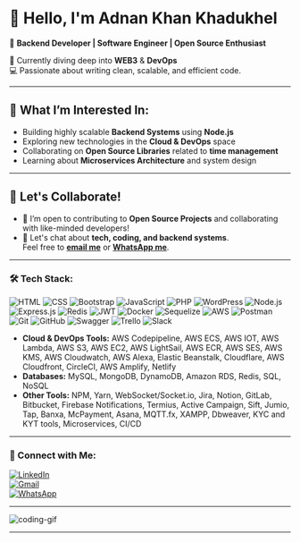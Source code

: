 # 👋 Hello, I'm **Adnan Khan Khadukhel**

🚀 **Backend Developer | Software Engineer | Open Source Enthusiast**  

🌱 Currently diving deep into **WEB3** & **DevOps**  
💻 Passionate about writing clean, scalable, and efficient code.  

---

## 👀 What I’m Interested In:
- Building highly scalable **Backend Systems** using **Node.js**  
- Exploring new technologies in the **Cloud & DevOps** space  
- Collaborating on **Open Source Libraries** related to **time management**  
- Learning about **Microservices Architecture** and system design  

---

## 🤝 Let's Collaborate!
- 💼 I’m open to contributing to **Open Source Projects** and collaborating with like-minded developers!
- 💬 Let's chat about **tech, coding, and backend systems**.  
Feel free to **[email me](mailto:adnankhankhadukhel@gmail.com)** or **[WhatsApp me](https://wa.me/971521238686)**.

---

### 🛠️ Tech Stack:
![HTML](https://img.shields.io/badge/HTML-E34F26?style=for-the-badge&logo=html5&logoColor=white)
![CSS](https://img.shields.io/badge/CSS-1572B6?style=for-the-badge&logo=css3&logoColor=white)
![Bootstrap](https://img.shields.io/badge/Bootstrap-7952B3?style=for-the-badge&logo=bootstrap&logoColor=white)
![JavaScript](https://img.shields.io/badge/JavaScript-F7DF1E?style=for-the-badge&logo=javascript&logoColor=black)
![PHP](https://img.shields.io/badge/PHP-777BB4?style=for-the-badge&logo=php&logoColor=white)
![WordPress](https://img.shields.io/badge/WordPress-21759B?style=for-the-badge&logo=wordpress&logoColor=white)
![Node.js](https://img.shields.io/badge/Node.js-339933?style=for-the-badge&logo=nodedotjs&logoColor=white)
![Express.js](https://img.shields.io/badge/Express.js-000000?style=for-the-badge&logo=express&logoColor=white)
![Redis](https://img.shields.io/badge/Redis-DC382D?style=for-the-badge&logo=redis&logoColor=white)
![JWT](https://img.shields.io/badge/JWT-000000?style=for-the-badge&logo=jsonwebtokens&logoColor=white)
![Docker](https://img.shields.io/badge/Docker-2496ED?style=for-the-badge&logo=docker&logoColor=white)
![Sequelize](https://img.shields.io/badge/Sequelize-52B0E7?style=for-the-badge&logo=sequelize&logoColor=white)
![AWS](https://img.shields.io/badge/AWS-232F3E?style=for-the-badge&logo=amazonaws&logoColor=white)
![Postman](https://img.shields.io/badge/Postman-FF6C37?style=for-the-badge&logo=postman&logoColor=white)
![Git](https://img.shields.io/badge/Git-F05032?style=for-the-badge&logo=git&logoColor=white)
![GitHub](https://img.shields.io/badge/GitHub-181717?style=for-the-badge&logo=github&logoColor=white)
![Swagger](https://img.shields.io/badge/Swagger-85EA2D?style=for-the-badge&logo=swagger&logoColor=black)
![Trello](https://img.shields.io/badge/Trello-0079BF?style=for-the-badge&logo=trello&logoColor=white)
![Slack](https://img.shields.io/badge/Slack-4A154B?style=for-the-badge&logo=slack&logoColor=white)

- **Cloud & DevOps Tools:** AWS Codepipeline, AWS ECS, AWS IOT, AWS Lambda, AWS S3, AWS EC2, AWS LightSail, AWS ECR, AWS SES, AWS KMS, AWS Cloudwatch, AWS Alexa, Elastic Beanstalk, Cloudflare, AWS Cloudfront, CircleCI, AWS Amplify, Netlify
- **Databases:** MySQL, MongoDB, DynamoDB, Amazon RDS, Redis, SQL, NoSQL
- **Other Tools:** NPM, Yarn, WebSocket/Socket.io, Jira, Notion, GitLab, Bitbucket, Firebase Notifications, Termius, Active Campaign, Sift, Jumio, Tap, Banxa, McPayment, Asana, MQTT.fx, XAMPP, Dbweaver, KYC and KYT tools, Microservices, CI/CD

---

### 🔗 Connect with Me:
<a href="https://www.linkedin.com/in/adnan-khan-1019a6151/"><img src="https://img.shields.io/badge/LinkedIn-Adnan%20Khan-blue?style=for-the-badge&logo=linkedin" alt="LinkedIn"></a>  
[![Gmail](https://img.shields.io/badge/Gmail-adnankhankhadukhel@gmail.com-D14836?style=for-the-badge&logo=gmail&logoColor=white)](mailto:adnankhankhadukhel@gmail.com)  
[![WhatsApp](https://img.shields.io/badge/WhatsApp-%2B971521238686-25D366?style=for-the-badge&logo=whatsapp&logoColor=white)](https://wa.me/971521238686)

---

![coding-gif](https://media.giphy.com/media/LmNwrBhejkK9EFP504/giphy.gif)

---


<!---
adnankhanfasset/adnankhanfasset is a ✨ special ✨ repository because its `README.md` (this file) appears on your GitHub profile.
You can click the Preview link to take a look at your changes.
--->
